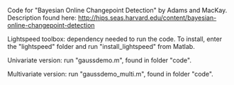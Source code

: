 Code for "Bayesian Online Changepoint Detection" by Adams and MacKay.
Description found here:
http://hips.seas.harvard.edu/content/bayesian-online-changepoint-detection

Lightspeed toolbox: dependency needed to run the code.
To install, enter the "lightspeed" folder and run "install_lightspeed" from Matlab.

Univariate version: run "gaussdemo.m", found in folder "code".

Multivariate version: run "gaussdemo_multi.m", found in folder "code".